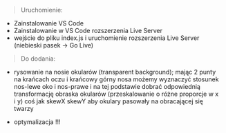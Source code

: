 > Uruchomienie:
- Zainstalowanie VS Code
- Zainstalowanie w VS Code rozszerzenia Live Server
- wejście do pliku index.js i uruchomienie rozszerzenia Live Server (niebieski pasek -> Go Live)

> Do dodania:
 - rysowanie na nosie okularów (transparent background);
 mając 2 punty na krańcach oczu i krańcowy górny nosa możemy wyznaczyć stosunek nos-lewe oko i nos-prawe i na tej podstawie dobrać odpowiednią transformację obraska okularów (przeskalowanie o różne proporcje w x i y) coś jak skewX skewY aby okulary pasowały na obracającej się twarzy

- optymalizacja !!!

